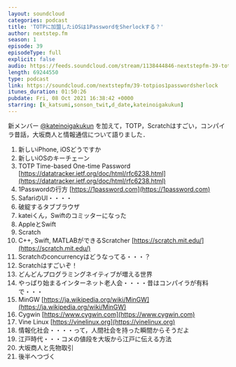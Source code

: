 ```yaml
---
layout: soundcloud
categories: podcast
title: 'TOTPに加盟したiOSは1PasswordをSherlockする？'
author: nextstep.fm
season: 1
episode: 39
episodeType: full
explicit: false
audio: https://feeds.soundcloud.com/stream/1138444846-nextstepfm-39-totpios1passwordsherlock.mp3
length: 69244550
type: podcast
link: https://soundcloud.com/nextstepfm/39-totpios1passwordsherlock
itunes_duration: 01:50:26
pubdate: Fri, 08 Oct 2021 16:38:42 +0000
starring: [k_katsumi,sonson_twit,d_date,kateinoigakukun]
---
```


新メンバー [@kateinoigakukun](https://twitter.com/@kateinoigakukun) を加えて，TOTP，Scratchはすごい，コンパイラ昔話，大坂商人と情報通信について語りました．

1. 新しいiPhone, iOSどうですか
2. 新しいiOSのキーチェーン
3. TOTP Time-based One-time Password [https://datatracker.ietf.org/doc/html/rfc6238.html](https://datatracker.ietf.org/doc/html/rfc6238.html)
4. 1Passwordの行方 [https://1password.com](https://1password.com)
5. SafariのUI・・・・
6. 破綻するタブブラウザ
7. kateiくん，Swiftのコミッターになった
8. AppleとSwift
9. Scratch
10. C++, Swift, MATLABができるScratcher [https://scratch.mit.edu/](https://scratch.mit.edu/)
11. Scratchのconcurrencyはどうなってる・・・？
12. Scratchはすごいぞ！
13. どんどんプログラミングネイティブが増える世界
14. やっぱり始まるインターネット老人会・・・・昔はコンパイラが有料で・・・
15. MinGW [https://ja.wikipedia.org/wiki/MinGW](https://ja.wikipedia.org/wiki/MinGW)
16. Cygwin [https://www.cygwin.com](https://www.cygwin.com)
17. Vine Linux [https://vinelinux.org](https://vinelinux.org)
18. 情報化社会・・・・って，人間社会を持った瞬間からそうだよ
19. 江戸時代・・・コメの値段を大坂から江戸に伝える方法
20. 大坂商人と先物取引
21. 後半へつづく
